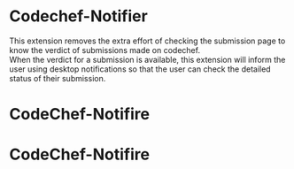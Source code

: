 # Codechef-Notifier

This extension removes the extra effort of checking the submission page to know the verdict of submissions made on codechef.<br>
When the verdict for a submission is available, this extension will inform the user using desktop notifications so that the user can check the detailed status of their submission.
# CodeChef-Notifire
# CodeChef-Notifire
